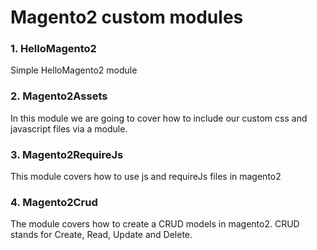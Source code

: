 # Magento2 custom modules

### 1. HelloMagento2
Simple HelloMagento2 module

### 2. Magento2Assets
In this module we are going to cover how to include our custom css and javascript files via a module.

### 3. Magento2RequireJs
This module covers how to use js and requireJs files in magento2

### 4. Magento2Crud
The module covers how to create a CRUD models in magento2. CRUD stands for Create, Read, Update and Delete.